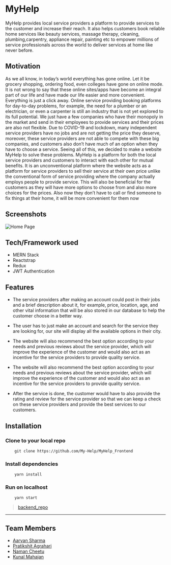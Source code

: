 # MyHelp

MyHelp provides local service providers a platform to provide services to the customer and increase their reach. It also helps customers book reliable home services like beauty services, massage therapy, cleaning, plumbing,carpentry, appliance repair, painting etc to empower millions of service professionals across the world to deliver services at home like never before.

## Motivation

As we all know, in today’s world everything has gone online. Let it be grocery shopping,
ordering food, even colleges have gone on online mode. It is not wrong to say that
these online sites/apps have become an integral part of our life and have made our life
easier and more convenient. Everything is just a click away.
Online service providing booking platforms for day-to-day problems, for example, the
need for a plumber or an electrician, or even a carpenter is still an industry that is not
yet explored to its full potential. We just have a few companies who have their monopoly
in the market and send in their employees to provide services and their prices are also
not flexible. Due to COVID-19 and lockdown, many independent service providers have
no jobs and are not getting the price they deserve, moreover, these service providers
are not able to compete with these big companies, and customers also don’t have much
of an option when they have to choose a service.
Seeing all of this, we decided to make a website MyHelp to solve these problems.
MyHelp is a platform for both the local service providers and customers to interact with
each other for mutual benefits. It is an unconventional platform where the website acts
as a platform for service providers to sell their service at their own price unlike the
conventional form of service providing where the company actually employs people to
provide service. This will also be beneficial for the customers as they will have more
options to choose from and also more choices for the prices. Also now they don’t have
to call or find someone to fix things at their home, it will be more convenient for them
now

## Screenshots

![Home Page](https://github.com/My-Help/MyHelp_Frontend/blob/master/public/images/screencapture-localhost-3001-home-2021-05-05-14_16_49.png)

## Tech/Framework used

- MERN Stack
- Reactstrap
- Redux
- JWT Authentication

## Features

- The service providers after making an account could post in their jobs and a brief
description about it, for example, price, location, age, and other vital information
that will be also stored in our database to help the customer choose in a better
way.

- The user has to just make an account and search for the service they are looking
for, our site will display all the available options in their city.

- The website will also recommend the best option according to your needs and
previous reviews about the service provider, which will improve the experience of
the customer and would also act as an incentive for the service providers to
provide quality service.

- The website will also recommend the best option according to your needs and
previous reviews about the service provider, which will improve the experience of
the customer and would also act as an incentive for the service providers to
provide quality service.

- After the service is done, the customer would have to also provide the rating and
review for the service provider so that we can keep a check on these service
providers and provide the best services to our customers.


## Installation

### Clone to your local repo

```
    git clone https://github.com/My-Help/MyHelp_Frontend
```

### Install dependencies

```
    yarn install
```

### Run on localhost

```
    yarn start
```
> [backend_repo](https://github.com/My-Help/MyHelp_Backend)
***
 

## Team Members

- [Aaryan Sharma](https://github.com/Aaryan8751)
- [Pratikshit Agrahari](https://github.com/Pratikshit09)
- [Naman Cheetu](https://github.com/namancheetu)
- [Kunal Mahajan](https://github.com/kunalmahajan12)

